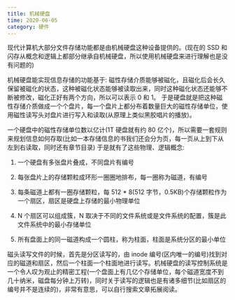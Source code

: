 ```yaml
---
title: 机械硬盘
time: 2020-06-05
category: 硬件
---
```


现代计算机大部分文件存储功能都是由机械硬盘这种设备提供的。(现在的 SSD 和闪存从概念和逻辑上都部分继承自机械硬盘，所以使用机械硬盘来进行理解也是没有问题的)

机械硬盘能实现信息存储的功能基于: 磁性存储介质能够被磁化，且磁化后会长久保留被磁化的状态，这种被磁化状态能够被读取出来，同时这种磁化状态还能够不断被修改，磁化正好有两个方向，所以可以表示 0 和 1。
于是硬盘就是把这种磁性存储介质做成一个个盘片，每一个盘片上都分布着数量巨大的磁性存储单位，使用磁性读写头对盘片进行写入和读取(从原理上类似黑胶唱片的播放)。

一个硬盘中的磁性存储单位数以亿计(1T 硬盘就有约 80 亿个)，所以需要一套规则来规划信息如何存取(比如一本存储信息的书我们还会分为页，每一页从上到下从左到右读取，同时还有章节目录)
于是就有了这些物理、逻辑概念:

1. 一个硬盘有多张盘片叠成，不同盘片有编号

1. 每张盘片上的存储颗粒成环形一圈圈地排布，每一圈称为磁道，有编号

1. 每条磁道上都有一圈存储颗粒，每 512 \* 8(512 字节，0.5KB)个存储颗粒作为一个扇区，扇区是硬盘上存储的最小物理单位

1. N 个扇区可以组成簇，N 取决于不同的文件系统或是文件系统的配置，簇是此文件系统中的最小存储单位

1. 所有盘面上的同一磁道构成一个圆柱，称为柱面，柱面是系统分区的最小单位

磁头读写文件的时候，首先是分区读写的，由 inode 编号(区内唯一的编号)找到对应的磁道和扇区，然后一个柱面一个柱面地进行读写。机械硬盘的读写控制系统是一个令人叹为观止的精密工程(一个盘面上有几亿个存储单位，每个磁道宽度不到几十纳米，磁盘每分钟上万转)，同时关于读写的逻辑也是有诸多细节(比如扇区的编号并不是连续的)，非常有意思，可以自行搜索文章拓展阅读。
